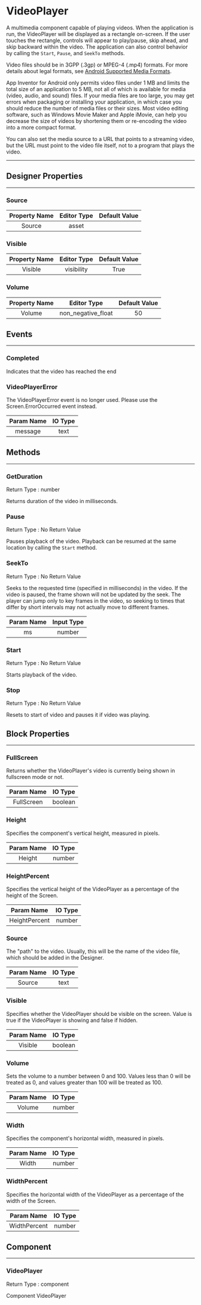 <!--
  Copyright © 2013-2021 AIIE-ADL, All rights reserved
  Released under the Apache License, Version 2.0
  http://www.apache.org/licenses/LICENSE-2.0
-->

# VideoPlayer

A multimedia component capable of playing videos. When the application is run, the VideoPlayer will be displayed as a rectangle on-screen. If the user touches the rectangle, controls will appear to play/pause, skip ahead, and skip backward within the video. The application can also control behavior by calling the `Start`, `Pause`, and `SeekTo` methods.

Video files should be in 3GPP (.3gp) or MPEG-4 (.mp4) formats. For more details about legal formats, see [Android Supported Media Formats](http://developer.android.com/guide/appendix/media-formats.html).

App Inventor for Android only permits video files under 1 MB and limits the total size of an application to 5 MB, not all of which is available for media (video, audio, and sound) files. If your media files are too large, you may get errors when packaging or installing your application, in which case you should reduce the number of media files or their sizes. Most video editing software, such as Windows Movie Maker and Apple iMovie, can help you decrease the size of videos by shortening them or re-encoding the video into a more compact format.

You can also set the media source to a URL that points to a streaming video, but the URL must point to the video file itself, not to a program that plays the video.

---

## Designer Properties

---

### Source

| Property Name | Editor Type | Default Value |
| :-----------: | :---------: | :-----------: |
|     Source    |    asset    |               |

### Visible

| Property Name | Editor Type | Default Value |
| :-----------: | :---------: | :-----------: |
|    Visible    |  visibility |      True     |

### Volume

| Property Name |     Editor Type    | Default Value |
| :-----------: | :----------------: | :-----------: |
|     Volume    | non_negative_float |       50      |

## Events

---

### Completed

<div block-type = "component_event" component-selector = "VideoPlayer" event-selector = "Completed" id = "videoplayer-completed"></div>

Indicates that the video has reached the end

### VideoPlayerError

<div block-type = "component_event" component-selector = "VideoPlayer" event-selector = "VideoPlayerError" id = "videoplayer-videoplayererror"></div>

The VideoPlayerError event is no longer used. Please use the Screen.ErrorOccurred event instead.

| Param Name | IO Type |
| :--------: | :-----: |
|   message  |   text  |

## Methods

---

### GetDuration

<div block-type = "component_method" component-selector = "VideoPlayer" method-selector = "GetDuration" id = "videoplayer-getduration"></div>

Return Type : number

Returns duration of the video in milliseconds.

### Pause

<div block-type = "component_method" component-selector = "VideoPlayer" method-selector = "Pause" id = "videoplayer-pause"></div>

Return Type : No Return Value

Pauses playback of the video. Playback can be resumed at the same location by calling the `Start` method.

### SeekTo

<div block-type = "component_method" component-selector = "VideoPlayer" method-selector = "SeekTo" id = "videoplayer-seekto"></div>

Return Type : No Return Value

Seeks to the requested time (specified in milliseconds) in the video. If the video is paused, the frame shown will not be updated by the seek. The player can jump only to key frames in the video, so seeking to times that differ by short intervals may not actually move to different frames.

| Param Name | Input Type |
| :--------: | :--------: |
|     ms     |   number   |

### Start

<div block-type = "component_method" component-selector = "VideoPlayer" method-selector = "Start" id = "videoplayer-start"></div>

Return Type : No Return Value

Starts playback of the video.

### Stop

<div block-type = "component_method" component-selector = "VideoPlayer" method-selector = "Stop" id = "videoplayer-stop"></div>

Return Type : No Return Value

Resets to start of video and pauses it if video was playing.

## Block Properties

---

### FullScreen

<div block-type = "component_set_get" component-selector = "VideoPlayer" property-selector = "FullScreen" property-type = "get" id = "get-videoplayer-fullscreen"></div>

<div block-type = "component_set_get" component-selector = "VideoPlayer" property-selector = "FullScreen" property-type = "set" id = "set-videoplayer-fullscreen"></div>

Returns whether the VideoPlayer's video is currently being shown in fullscreen mode or not.

| Param Name | IO Type |
| :--------: | :-----: |
| FullScreen | boolean |

### Height

<div block-type = "component_set_get" component-selector = "VideoPlayer" property-selector = "Height" property-type = "get" id = "get-videoplayer-height"></div>

<div block-type = "component_set_get" component-selector = "VideoPlayer" property-selector = "Height" property-type = "set" id = "set-videoplayer-height"></div>

Specifies the component's vertical height, measured in pixels.

| Param Name | IO Type |
| :--------: | :-----: |
|   Height   |  number |

### HeightPercent

<div block-type = "component_set_get" component-selector = "VideoPlayer" property-selector = "HeightPercent" property-type = "set" id = "set-videoplayer-heightpercent"></div>

Specifies the vertical height of the VideoPlayer as a percentage of the height of the Screen.

|   Param Name  | IO Type |
| :-----------: | :-----: |
| HeightPercent |  number |

### Source

<div block-type = "component_set_get" component-selector = "VideoPlayer" property-selector = "Source" property-type = "set" id = "set-videoplayer-source"></div>

The "path" to the video. Usually, this will be the name of the video file, which should be added in the Designer.

| Param Name | IO Type |
| :--------: | :-----: |
|   Source   |   text  |

### Visible

<div block-type = "component_set_get" component-selector = "VideoPlayer" property-selector = "Visible" property-type = "get" id = "get-videoplayer-visible"></div>

<div block-type = "component_set_get" component-selector = "VideoPlayer" property-selector = "Visible" property-type = "set" id = "set-videoplayer-visible"></div>

Specifies whether the VideoPlayer should be visible on the screen. Value is true if the VideoPlayer is showing and false if hidden.

| Param Name | IO Type |
| :--------: | :-----: |
|   Visible  | boolean |

### Volume

<div block-type = "component_set_get" component-selector = "VideoPlayer" property-selector = "Volume" property-type = "set" id = "set-videoplayer-volume"></div>

Sets the volume to a number between 0 and 100. Values less than 0 will be treated as 0, and values greater than 100 will be treated as 100.

| Param Name | IO Type |
| :--------: | :-----: |
|   Volume   |  number |

### Width

<div block-type = "component_set_get" component-selector = "VideoPlayer" property-selector = "Width" property-type = "get" id = "get-videoplayer-width"></div>

<div block-type = "component_set_get" component-selector = "VideoPlayer" property-selector = "Width" property-type = "set" id = "set-videoplayer-width"></div>

Specifies the component's horizontal width, measured in pixels.

| Param Name | IO Type |
| :--------: | :-----: |
|    Width   |  number |

### WidthPercent

<div block-type = "component_set_get" component-selector = "VideoPlayer" property-selector = "WidthPercent" property-type = "set" id = "set-videoplayer-widthpercent"></div>

Specifies the horizontal width of the VideoPlayer as a percentage of the width of the Screen.

|  Param Name  | IO Type |
| :----------: | :-----: |
| WidthPercent |  number |

## Component

---

### VideoPlayer

<div block-type = "component_component_block" component-selector = "VideoPlayer" id = "component-videoplayer"></div>

Return Type : component

Component VideoPlayer

